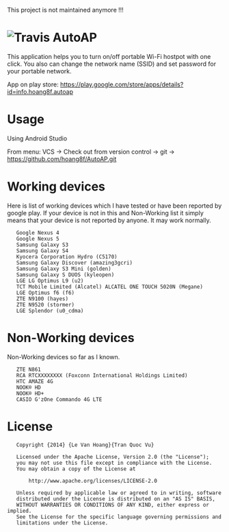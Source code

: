 This project is not maintained anymore !!!

![Travis](https://api.travis-ci.org/hoang8f/AutoAP.svg)
AutoAP
======
This application helps you to turn on/off portable Wi-Fi hostpot with one click.
You also can change the network name (SSID) and set password for your portable network.

App on play store: https://play.google.com/store/apps/details?id=info.hoang8f.autoap

Usage
=====
Using Android Studio

From menu: VCS -> Check out from version control -> git -> https://github.com/hoang8f/AutoAP.git

Working devices
===============
Here is list of working devices which I have tested or have been reported by google play.
If your device is not in this and Non-Working list it simply means that your device is not reported by anyone.
It may work normally.

       Google Nexus 4
       Google Nexus 5
       Samsung Galaxy S3
       Samsung Galaxy S4
       Kyocera Corporation Hydro (C5170)
       Samsung Galaxy Discover (amazing3gcri)
       Samsung Galaxy S3 Mini (golden)
       Samsung Galaxy S DUOS (kyleopen)
       LGE LG Optimus L9 (u2)
       TCT Mobile Limited (Alcatel) ALCATEL ONE TOUCH 5020N (Megane)
       LGE Optimus f6 (f6)
       ZTE N9100 (hayes)
       ZTE N9520 (stormer)
       LGE Splendor (u0_cdma)

Non-Working devices
===================
Non-Working devices so far as I known.

       ZTE N861
       RCA RTCXXXXXXXX (Foxconn International Holdings Limited)
       HTC AMAZE 4G
       NOOK® HD
       NOOK® HD+
       CASIO G'zOne Commando 4G LTE


License
=======
       Copyright {2014} {Le Van Hoang}{Tran Quoc Vu}
    
       Licensed under the Apache License, Version 2.0 (the "License");
       you may not use this file except in compliance with the License.
       You may obtain a copy of the License at
    
           http://www.apache.org/licenses/LICENSE-2.0
    
       Unless required by applicable law or agreed to in writing, software
       distributed under the License is distributed on an "AS IS" BASIS,
       WITHOUT WARRANTIES OR CONDITIONS OF ANY KIND, either express or implied.
       See the License for the specific language governing permissions and
       limitations under the License.


